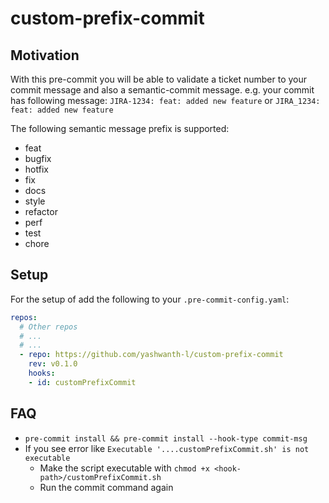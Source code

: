 # custom-prefix-commit

## Motivation

With this pre-commit you will be able to validate a ticket number to your commit message and also a semantic-commit message. e.g. your commit has following message: `JIRA-1234: feat: added new feature` or `JIRA_1234: feat: added new feature`

The following semantic message prefix is supported:

- feat
- bugfix
- hotfix
- fix
- docs
- style
- refactor
- perf
- test
- chore

## Setup

For the setup of add the following to your `.pre-commit-config.yaml`:

```yaml
repos:
  # Other repos
  # ...
  # ...
  - repo: https://github.com/yashwanth-l/custom-prefix-commit
    rev: v0.1.0
    hooks:
    - id: customPrefixCommit
```

## FAQ

- `pre-commit install && pre-commit install --hook-type commit-msg`
- If you see error like `Executable '....customPrefixCommit.sh' is not executable`
  - Make the script executable with `chmod +x <hook-path>/customPrefixCommit.sh`
  - Run the commit command again
